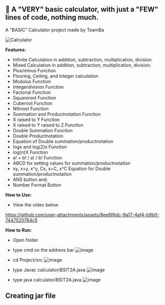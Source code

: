 <h2>📄 A "VERY" basic calculator, with just a "FEW" lines of code, nothing much.<br></h2>

A "BASIC" Calculator project made by TeamBa


![Calculator](https://github.com/user-attachments/assets/8f64d096-38bc-4391-91a7-443ef909ab9f)


**Features:**
  - Infinite Calculation in addition, subtraction, multiplication, division.
  - Mixed Calculation in addition, subtraction, multiplication, division.
  - Plus/minus Function
  - Flooring, Ceiling, and Integer calculation
  - Modulus Function
  - Integerdivision Function
  - Factorial Function
  - Squareroot Function
  - Cuberoot Function
  - Nthroot Function
  - Summation and Productnotation Function
  - X raised to Y Function
  - X raised to Y raised to Z Function
  - Double Summation Function
  - Double Productnotation
  - Equation of Double summation/productnotation
  - logx and log(2)x Function
  - log(n)X Function
  - a! + b! / a! / b! Function
  - ABCD for setting values for summation/productnotation
  - xy, x+y, x^y, Cx, x+C, x^C Equation for Double summation/productnotation
  - ANS button and;
  - Number Format Button

**How to Use:**
- View the video below

https://github.com/user-attachments/assets/8ee6f6dc-9a17-4af4-b9b0-7447520764c5


**How to Run:**
- Open folder
- type cmd on the address bar ![image](https://github.com/user-attachments/assets/61bd6f26-30da-480e-bd52-c3020d10b512)


- cd Project/src ![image](https://github.com/user-attachments/assets/8197c62a-ebad-478c-8a70-b08320f5689a)


- type Javac calculator/BSIT2A.java ![image](https://github.com/user-attachments/assets/138e9901-08c2-4c92-a510-c02fb9f777fc)


- type java calculator/BSIT2A.java ![image](https://github.com/user-attachments/assets/63c435bd-60e1-4070-87ca-b210f0140f18)


**Creating jar file**
-





